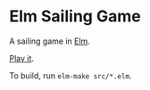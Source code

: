# Elm Sailing Game

A sailing game in [Elm](http://elm-lang.org/).

[Play it](http://kyle.marek-spartz.org/salem/).

To build, run `elm-make src/*.elm`.
